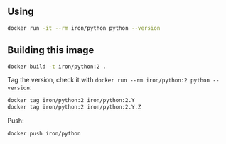 
## Using

```sh
docker run -it --rm iron/python python --version
```

## Building this image

```sh
docker build -t iron/python:2 .
```

Tag the version, check it with `docker run --rm iron/python:2 python --version`:

```sh
docker tag iron/python:2 iron/python:2.Y
docker tag iron/python:2 iron/python:2.Y.Z
```

Push:

```sh
docker push iron/python
```
